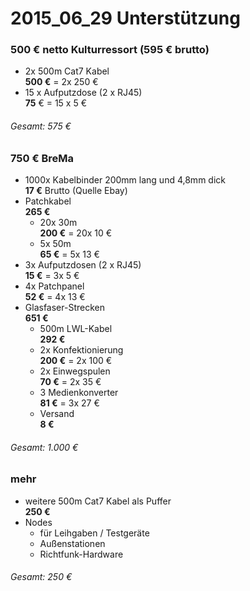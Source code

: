 # 2015_06_29 Unterstützung
### 500 € netto Kulturressort (595 € brutto)
* 2x 500m Cat7 Kabel  
  **500 €** = 2x 250 €
* 15 x Aufputzdose (2 x RJ45)  
  **75** € = 15 x 5 €

###### Gesamt: 575 €

### 750 € BreMa
* 1000x Kabelbinder 200mm lang und 4,8mm dick  
  **17 €** Brutto (Quelle Ebay)
* Patchkabel  
  **265 €**
  * 20x 30m  
    **200 €** = 20x 10 €
  * 5x 50m  
    **65 €** = 5x 13 €
* 3x Aufputzdosen (2 x RJ45)  
  **15 €** = 3x 5 €
* 4x Patchpanel  
  **52 €** = 4x 13 €
* Glasfaser-Strecken  
  **651 €**
    * 500m LWL-Kabel  
      **292 €**
    * 2x Konfektionierung  
      **200 €** = 2x 100 € 
    * 2x Einwegspulen  
      **70 €** = 2x 35 €
    * 3 Medienkonverter  
      **81 €** = 3x 27 €
    * Versand  
      **8 €**

###### Gesamt: 1.000 €

### mehr
* weitere 500m Cat7 Kabel als Puffer  
  **250 €**
* Nodes
  * für Leihgaben / Testgeräte
  * Außenstationen
  * Richtfunk-Hardware

###### Gesamt: 250 €